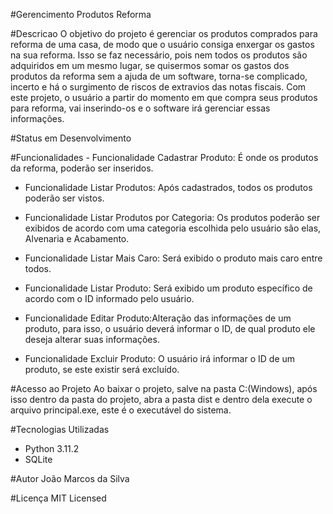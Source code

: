 #Gerencimento Produtos Reforma

#Descricao O objetivo do projeto é gerenciar os produtos comprados para reforma de uma casa, de modo que o usuário consiga enxergar os gastos na sua reforma. Isso se faz necessário, pois nem todos os produtos são adquiridos em um mesmo lugar, se quisermos somar os gastos dos produtos da reforma sem a ajuda de um software, torna-se complicado, incerto e há o surgimento de riscos de extravios das notas fiscais. Com este projeto, o usuário a partir do momento em que compra seus produtos para reforma, vai inserindo-os e o software irá gerenciar essas informações.

#Status em Desenvolvimento

#Funcionalidades - Funcionalidade Cadastrar Produto: É onde os produtos da reforma, poderão ser inseridos.

- Funcionalidade Listar Produtos: Após cadastrados, todos os produtos poderão ser vistos.

- Funcionalidade Listar Produtos por Categoria: Os produtos poderão ser exibidos de acordo com uma categoria escolhida pelo usuário são elas, Alvenaria e Acabamento.

- Funcionalidade Listar Mais Caro: Será exibido o produto mais caro entre todos.

- Funcionalidade Listar Produto: Será exibido um produto específico de acordo com o ID informado pelo usuário.

- Funcionalidade Editar Produto:Alteração das informações de um produto, para isso, o usuário deverá informar o ID, de qual produto ele deseja alterar suas informações.

- Funcionalidade Excluir Produto: O usuário irá informar o ID de um produto, se este existir será excluído.

#Acesso ao Projeto Ao baixar o projeto, salve na pasta C:(Windows), após isso dentro da pasta do projeto, abra a pasta dist e dentro dela execute o arquivo principal.exe, este é o executável do sistema.

#Tecnologias Utilizadas 
- Python 3.11.2
- SQLite

#Autor João Marcos da Silva

#Licença MIT Licensed
